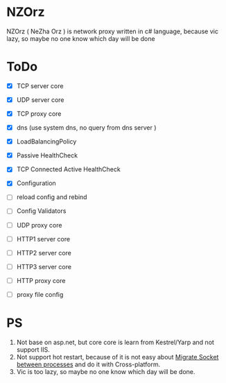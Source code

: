 # NZOrz
NZOrz ( NeZha Orz ) is network proxy written in c# language, because vic lazy, so maybe no one know which day will be done


# ToDo

- [X] TCP server core
- [X] UDP server core
- [X] TCP proxy core
- [X] dns (use system dns, no query from dns server )
- [X] LoadBalancingPolicy
- [X] Passive HealthCheck
- [X] TCP Connected Active HealthCheck
- [X] Configuration 
- [ ] reload config and rebind
- [ ] Config Validators
- [ ] UDP proxy core
- [ ] HTTP1 server core
- [ ] HTTP2 server core
- [ ] HTTP3 server core
- [ ] HTTP proxy core
- [ ] proxy file config


# PS

1. Not base on asp.net, but core core is learn from Kestrel/Yarp and not support IIS.
2. Not support hot restart, because of it is not easy about [Migrate Socket between processes](https://github.com/dotnet/runtime/issues/48637) and do it with Cross-platform.
3. Vic is too lazy, so maybe no one know which day will be done.